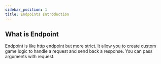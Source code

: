 ```yaml
---
sidebar_position: 1
title: Endpoints Introduction
---
```


## What is Endpoint

Endpoint is like http endpoint but more strict. It allow you to create custom game logic to handle a request and send back a response.
You can pass arguments with request.

